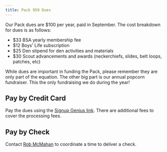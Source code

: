 ```yaml
---
title: Pack 959 Dues
---
```


Our Pack dues are $100 per year, paid in September. The cost breakdown for dues is as follows:

* $33 BSA yearly membership fee
* $12 Boys' Life subscription
* $25 Den stipend for den activities and materials
* $30 Scout advancements and awards (neckerchiefs, slides, belt loops, patches, etc)

While dues are important in funding the Pack, please remember they are only part of the equation. The other big part is our annual popcorn fundraiser.  This the only fundraising we do during the year!

## Pay by Credit Card

Pay the dues using the [Signup Genius link](https://www.signupgenius.com/go/10c0d4aaaa828a7f49-pack10).  There are additional fees to cover the processing fees. 

## Pay by Check

Contact [Rob McMahan](mailto:treasurer@pack959.com) to coordinate a time to deliver a check.

